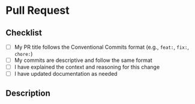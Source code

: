 # Pull Request

## Checklist
- [ ] My PR title follows the Conventional Commits format (e.g., `feat:`, `fix:`, `chore:`)
- [ ] My commits are descriptive and follow the same format
- [ ] I have explained the context and reasoning for this change
- [ ] I have updated documentation as needed

## Description
<!-- Please explain what this PR does and why. Reference any related issues. -->
